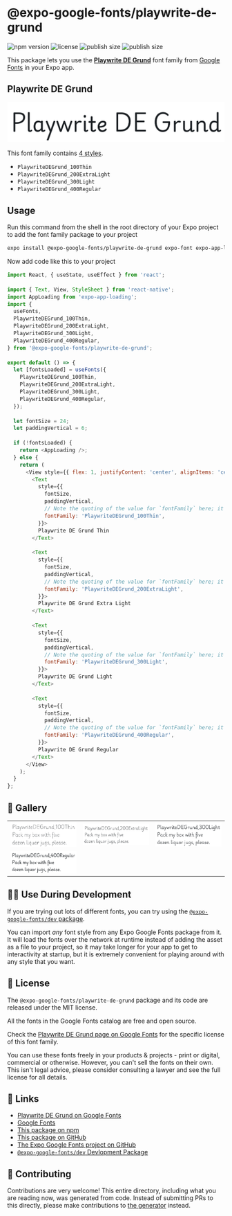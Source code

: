 # @expo-google-fonts/playwrite-de-grund

![npm version](https://flat.badgen.net/npm/v/@expo-google-fonts/playwrite-de-grund)
![license](https://flat.badgen.net/github/license/expo/google-fonts)
![publish size](https://flat.badgen.net/packagephobia/install/@expo-google-fonts/playwrite-de-grund)
![publish size](https://flat.badgen.net/packagephobia/publish/@expo-google-fonts/playwrite-de-grund)

This package lets you use the [**Playwrite DE Grund**](https://fonts.google.com/specimen/Playwrite+DE+Grund) font family from [Google Fonts](https://fonts.google.com/) in your Expo app.

## Playwrite DE Grund

![Playwrite DE Grund](./font-family.png)

This font family contains [4 styles](#-gallery).

- `PlaywriteDEGrund_100Thin`
- `PlaywriteDEGrund_200ExtraLight`
- `PlaywriteDEGrund_300Light`
- `PlaywriteDEGrund_400Regular`

## Usage

Run this command from the shell in the root directory of your Expo project to add the font family package to your project
```sh
expo install @expo-google-fonts/playwrite-de-grund expo-font expo-app-loading
```

Now add code like this to your project
```js
import React, { useState, useEffect } from 'react';

import { Text, View, StyleSheet } from 'react-native';
import AppLoading from 'expo-app-loading';
import {
  useFonts,
  PlaywriteDEGrund_100Thin,
  PlaywriteDEGrund_200ExtraLight,
  PlaywriteDEGrund_300Light,
  PlaywriteDEGrund_400Regular,
} from '@expo-google-fonts/playwrite-de-grund';

export default () => {
  let [fontsLoaded] = useFonts({
    PlaywriteDEGrund_100Thin,
    PlaywriteDEGrund_200ExtraLight,
    PlaywriteDEGrund_300Light,
    PlaywriteDEGrund_400Regular,
  });

  let fontSize = 24;
  let paddingVertical = 6;

  if (!fontsLoaded) {
    return <AppLoading />;
  } else {
    return (
      <View style={{ flex: 1, justifyContent: 'center', alignItems: 'center' }}>
        <Text
          style={{
            fontSize,
            paddingVertical,
            // Note the quoting of the value for `fontFamily` here; it expects a string!
            fontFamily: 'PlaywriteDEGrund_100Thin',
          }}>
          Playwrite DE Grund Thin
        </Text>

        <Text
          style={{
            fontSize,
            paddingVertical,
            // Note the quoting of the value for `fontFamily` here; it expects a string!
            fontFamily: 'PlaywriteDEGrund_200ExtraLight',
          }}>
          Playwrite DE Grund Extra Light
        </Text>

        <Text
          style={{
            fontSize,
            paddingVertical,
            // Note the quoting of the value for `fontFamily` here; it expects a string!
            fontFamily: 'PlaywriteDEGrund_300Light',
          }}>
          Playwrite DE Grund Light
        </Text>

        <Text
          style={{
            fontSize,
            paddingVertical,
            // Note the quoting of the value for `fontFamily` here; it expects a string!
            fontFamily: 'PlaywriteDEGrund_400Regular',
          }}>
          Playwrite DE Grund Regular
        </Text>
      </View>
    );
  }
};

```

## 🔡 Gallery


||||
|-|-|-|
|![PlaywriteDEGrund_100Thin](./PlaywriteDEGrund_100Thin.ttf.png)|![PlaywriteDEGrund_200ExtraLight](./PlaywriteDEGrund_200ExtraLight.ttf.png)|![PlaywriteDEGrund_300Light](./PlaywriteDEGrund_300Light.ttf.png)||
|![PlaywriteDEGrund_400Regular](./PlaywriteDEGrund_400Regular.ttf.png)||||


## 👩‍💻 Use During Development

If you are trying out lots of different fonts, you can try using the [`@expo-google-fonts/dev` package](https://github.com/expo/google-fonts/tree/master/font-packages/dev#readme).

You can import *any* font style from any Expo Google Fonts package from it. It will load the fonts
over the network at runtime instead of adding the asset as a file to your project, so it may take longer
for your app to get to interactivity at startup, but it is extremely convenient
for playing around with any style that you want.

## 📖 License

The `@expo-google-fonts/playwrite-de-grund` package and its code are released under the MIT license.

All the fonts in the Google Fonts catalog are free and open source.

Check the [Playwrite DE Grund page on Google Fonts](https://fonts.google.com/specimen/Playwrite+DE+Grund) for the specific license of this font family.

You can use these fonts freely in your products & projects - print or digital, commercial or otherwise. However, you can't sell the fonts on their own. This isn't legal advice, please consider consulting a lawyer and see the full license for all details.

## 🔗 Links

- [Playwrite DE Grund on Google Fonts](https://fonts.google.com/specimen/Playwrite+DE+Grund)
- [Google Fonts](https://fonts.google.com/)
- [This package on npm](https://www.npmjs.com/package/@expo-google-fonts/playwrite-de-grund)
- [This package on GitHub](https://github.com/expo/google-fonts/tree/master/font-packages/playwrite-de-grund)
- [The Expo Google Fonts project on GitHub](https://github.com/expo/google-fonts)
- [`@expo-google-fonts/dev` Devlopment Package](https://github.com/expo/google-fonts/tree/master/font-packages/dev)

## 🤝 Contributing

Contributions are very welcome! This entire directory, including what you are reading now, was generated from code. Instead of submitting PRs to this directly, please make contributions to [the generator](https://github.com/expo/google-fonts/tree/master/packages/generator) instead.

